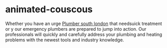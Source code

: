 # animated-couscous
Whether you have an urge <a href="https://onegoodplumber.co.uk/south-london/">Plumber south london</a> that needsuick treatment or y our emergency plumbers are prepared to jump into action. Our professionals will quickly and carefully address your plumbing and heating problems with the newest tools and industry knowledge.
